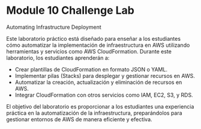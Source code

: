 <!DOCTYPE html>
<html lang="en">
<head>
    <meta charset="UTF-8">
    <meta name="viewport" content="width=device-width, initial-scale=1.0">
</head>
<body>
    <div class="container">
        <h1>Module 10 Challenge Lab</h1>
        <p>Automating Infrastructure Deployment</p>
    </div>
    <div class="content">
        <p>
            Este laboratorio práctico está diseñado para enseñar a los estudiantes cómo automatizar la implementación de infraestructura en AWS utilizando herramientas y servicios como AWS CloudFormation. Durante este laboratorio, los estudiantes aprenderán a:
        </p>
        <ul>
            <li>Crear plantillas de CloudFormation en formato JSON o YAML.</li>
            <li>Implementar pilas (Stacks) para desplegar y gestionar recursos en AWS.</li>
            <li>Automatizar la creación, actualización y eliminación de recursos en AWS.</li>
            <li>Integrar CloudFormation con otros servicios como IAM, EC2, S3, y RDS.</li>
        </ul>
        <p>
            El objetivo del laboratorio es proporcionar a los estudiantes una experiencia práctica en la automatización de la infraestructura, preparándolos para gestionar entornos de AWS de manera eficiente y efectiva.
        </p>
    </div>
</body>
</html>
